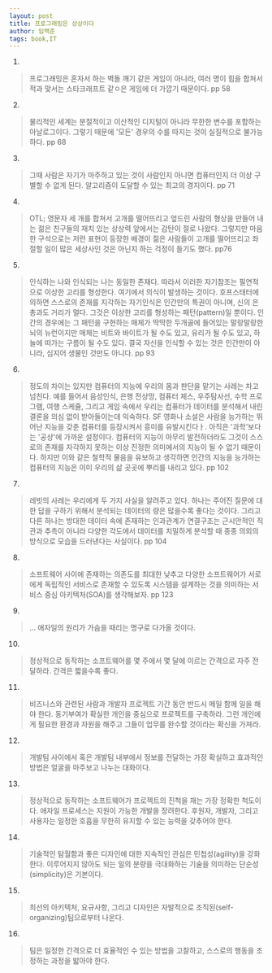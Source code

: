 ```yaml
---
layout: post
title: 프로그래밍은 상상이다
author: 임백준
tags: book,IT
---
```


1. 
> 프로그래밍은 혼자서 하는 벽돌 깨기 같은 게임이 아니라, 여러 명이 힘을 합쳐서 적과 맞서는 스타크래프트 같ㅇ은 게임에 더 가깝기 때문이다. pp 58

2. 
> 물리적인 세계는 분절적이고 이산적인 디지털이 아니라 무한한 변수를 포함하는 아날로그이다. 그렇기 때문에 '모든' 경우의 수를 따지는 것이 실질적으로 불가능하다. pp 68

3. 
> 그때 사람은 자기가 마주하고 있는 것이 사람인지 아니면 컴퓨터인지 더 이상 구별할 수 없게 된다. 알고리즘이 도달할 수 있는 최고의 경지이다. pp 71

4. 
> OTL; 영문자 세 개를 합쳐서 고개를 떨어뜨리고 엎드린 사람의 형상을 만들어 내는 젊은 친구들의 재치 있는 상상력 앞에서는 감탄이 절로 나왔다. 그렇지만 마음 한 구석으로는 저런 표현이 등장한 배경이 젊은 사람들이 고개를 떨어뜨리고 좌절할 일이 많은 세상사인 것은 아닌지 하는 걱정이 들기도 했다. pp76

5. 
> 인식하는 나와 인식되는 나는 동일한 존재다. 따라서 이러한 자기참조는 필연적으로 이상한 고리를 형성한다. 여기에서 의식이 발생하는 것이다. 호프스태터에 의하면 스스로의 존재를 지각하는 자기인식은 인간만의 특권이 아니며, 신의 은총과도 거리가 멀다. 그것은 이상한 고리를 형성하는 패턴(pattern)일 뿐이다. 인간의 경우에는 그 패턴을 구현하는 매체가 딱딱한 두개골에 들어있는 말랑말랑한 뇌의 뉴런이지만 매체는 비트와 바이트가 될 수도 있고, 유리가 될 수도 있고, 하늘에 떠가는 구름이 될 수도 있다. 결국 자신을 인식할 수 있는 것은 인간만이 아니라, 심지어 생물인 것만도 아니다. pp 93

6. 
> 정도의 차이는 있지만 컴퓨터의 지능에 우리의 몸과 판단을 맡기는 사레는 차고 넘친다. 예를 들어서 음성인식, 은행 전상망, 컴퓨터 체스, 우주탐사선, 수학 프로그램, 여행 스케쥴, 그리고 게임 속에서 우리는 컴퓨터가 데이터를 분석해서 내린 결론을 의심 없이 받아들이는데 익숙하다. SF 영화나 소설은 사람을 능가하는 뛰어난 지능을 갖춘 컴퓨터를 등장시켜서 흥미를 유발시킨다ㅏ. 아직은 '과학'보다는 '공상'에 가까운 설정이다. 컴퓨터의 지능이 아무리 발전하더라도 그것이 스스로의 존재를 자각하지 못하는 이상 진정한 의미에서의 지능이 될 수 없기 때문이다. 하지만 이와 같은 철학적 물음을 유보하고 생각하면 인간의 지능을 능가하는 컴퓨터의 지능은 이미 우리의 삶 곳곳에 뿌리를 내리고 있다. pp 102

7. 
> 레빗의 사레는 우리에게 두 가지 사실을 알려주고 있다. 하나는 주어진 질문에 대한 답을 구하기 위해서 분석되는 데이터의 량은 많을수록 좋다는 것이다. 그리고 다른 하나는 방대한 데이터 속에 존재하는 인과관계가 연결구조는 근시안적인 직관과 추측이 아니라 다양한 각도에서 데이터를 치밀하게 분석할 때 종종 의외의 방식으로 모습을 드러낸다는 사실이다. pp 104

8. 
> 소프트웨어 사이에 존재하는 의존도를 최대한 낮추고 다양한 소프트웨어가 서로에게 독립적인 서비스로 존재할 수 있도록 시스템을 설계하는 것을 의미하는 서비스 중심 아키텍처(SOA)를 생각해보자. pp 123

9. 
> ... 애자일의 원리가 가슴을 때리는 명구로 다가올 것이다.

10. 
> 정상적으로 동작하는 소프트웨어를 몇 주에서 몇 달에 이르는 간격으로 자주 전달하라. 간격은 짧을수록 좋다.

11. 
> 비즈니스와 관련된 사람과 개발자 프로젝트 기간 동안 반드시 메일 함께 일을 해야 한다.
동기부여가 확실한 개인을 중심으로 프로젝트를 구축하라. 그런 개인에게 필요한 환경과 자원을 해주고 그들이 업무를 완수할 것이라는 확신을 가져라.

12. 
> 개발팀 사이에서 혹은 개발팀 내부에서 정보를 전달하는 가장 확실하고 효과적인 방법은 얼굴을 마주보고 나누는 대화이다.

13. 
> 정상적으로 동작하는 소프트웨어가 프로젝트의 진척을 재는 가장 정확한 척도이다.
애자일 프로세스는 지원이 가능한 개발을 장려한다. 후원자, 개발자, 그리고 사용자는 일정한 호흡을 무한히 유지할 수 있는 능력을 갖추어야 한다.

14. 
> 기술적인 탐월함과 좋은 디자인에 대한 지속적인 관심은 민첩성(agility)을 강화한다.
이루어지지 않아도 되는 일의 분량을 극대화하는 기술을 의미하는 단순성(simplicity)은 기본이다.

15. 
> 최선의 아키텍처, 요규사항, 그리고 디자인은 자발적으로 조직된(self-organizing)팀으로부터 나온다.

16. 
> 팀은 일정한 간격으로 더 효율적인 수 있는 방법을 고찰하고, 스스로의 행동을 조정하는 과정을 밟아야 한다.